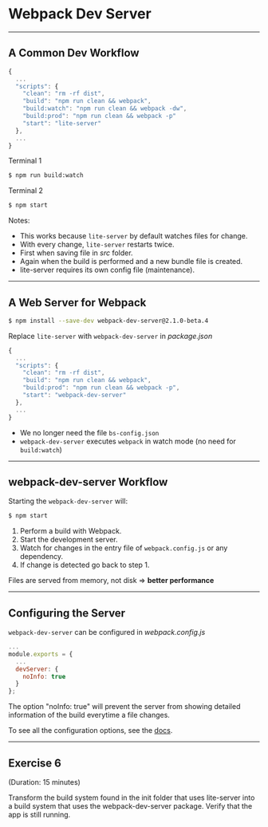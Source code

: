 # Webpack Dev Server

---

## A Common Dev Workflow

```js
{
  ...
  "scripts": {
    "clean": "rm -rf dist",
    "build": "npm run clean && webpack",
    "build:watch": "npm run clean && webpack -dw",
    "build:prod": "npm run clean && webpack -p"
    "start": "lite-server"
  },
  ...
}
```

Terminal 1

```sh
$ npm run build:watch
```

Terminal 2

```sh
$ npm start
```

Notes:

- This works because `lite-server` by default watches files for change.
- With every change, `lite-server` restarts twice.
- First when saving file in _src_ folder.
- Again when the build is performed and a new bundle file is created.
- lite-server requires its own config file (maintenance).

---

## A Web Server for Webpack

```sh
$ npm install --save-dev webpack-dev-server@2.1.0-beta.4
```

Replace `lite-server` with `webpack-dev-server` in _package.json_

```js
{
  ...
  "scripts": {
    "clean": "rm -rf dist",
    "build": "npm run clean && webpack",
    "build:prod": "npm run clean && webpack -p",
    "start": "webpack-dev-server"
  },
  ...
}
```

- We no longer need the file `bs-config.json`
- `webpack-dev-server` executes `webpack` in watch mode (no need for `build:watch`)

---

## webpack-dev-server Workflow

Starting the `webpack-dev-server` will:

```sh
$ npm start
```

1. Perform a build with Webpack.
2. Start the development server.
3. Watch for changes in the entry file of `webpack.config.js` or any dependency.
4. If change is detected go back to step 1.

Files are served from memory, not disk => **better performance**

---

## Configuring the Server

`webpack-dev-server` can be configured in _webpack.config.js_

```js
...
module.exports = {
  ...
  devServer: {
    noInfo: true
  }
};
```

The option "noInfo: true" will prevent the server from showing detailed information of the build everytime a file changes.

To see all the configuration options, see the [docs](http://webpack.github.io/docs/webpack-dev-server.html).

---

## Exercise 6

(Duration: 15 minutes)

Transform the build system found in the init folder that uses lite-server into a build system that uses the webpack-dev-server package. Verify that the app is still running.